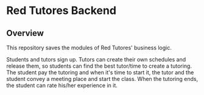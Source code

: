 # Red Tutores Backend

## Overview

This repository saves the modules of Red Tutores' business logic.

Students and tutors sign up. Tutors can create their own schedules and release them, so students can find the best 
tutor/time to create a tutoring. The student pay the tutoring and when it's time to start it, the tutor and the student
convey a meeting place and start the class. When the tutoring ends, the student can rate his/her experience in it.

